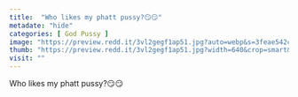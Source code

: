 ```yaml
---
title:  "Who likes my phatt pussy?😏😏"
metadate: "hide"
categories: [ God Pussy ]
image: "https://preview.redd.it/3vl2gegf1ap51.jpg?auto=webp&s=3feae542c778c37d6dd93ec8301efd653a5484b8"
thumb: "https://preview.redd.it/3vl2gegf1ap51.jpg?width=640&crop=smart&auto=webp&s=5620f3bb5f83cf7361fb86a409f039e5ccb3af32"
visit: ""
---
```

Who likes my phatt pussy?😏😏
